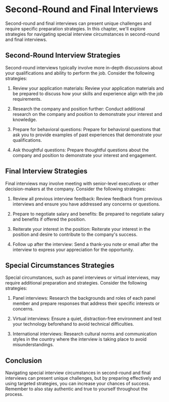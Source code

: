 Second-Round and Final Interviews
=========================================================================================

Second-round and final interviews can present unique challenges and require specific preparation strategies. In this chapter, we'll explore strategies for navigating special interview circumstances in second-round and final interviews.

Second-Round Interview Strategies
---------------------------------

Second-round interviews typically involve more in-depth discussions about your qualifications and ability to perform the job. Consider the following strategies:

1. Review your application materials: Review your application materials and be prepared to discuss how your skills and experience align with the job requirements.

2. Research the company and position further: Conduct additional research on the company and position to demonstrate your interest and knowledge.

3. Prepare for behavioral questions: Prepare for behavioral questions that ask you to provide examples of past experiences that demonstrate your qualifications.

4. Ask thoughtful questions: Prepare thoughtful questions about the company and position to demonstrate your interest and engagement.

Final Interview Strategies
--------------------------

Final interviews may involve meeting with senior-level executives or other decision-makers at the company. Consider the following strategies:

1. Review all previous interview feedback: Review feedback from previous interviews and ensure you have addressed any concerns or questions.

2. Prepare to negotiate salary and benefits: Be prepared to negotiate salary and benefits if offered the position.

3. Reiterate your interest in the position: Reiterate your interest in the position and desire to contribute to the company's success.

4. Follow up after the interview: Send a thank-you note or email after the interview to express your appreciation for the opportunity.

Special Circumstances Strategies
--------------------------------

Special circumstances, such as panel interviews or virtual interviews, may require additional preparation and strategies. Consider the following strategies:

1. Panel interviews: Research the backgrounds and roles of each panel member and prepare responses that address their specific interests or concerns.

2. Virtual interviews: Ensure a quiet, distraction-free environment and test your technology beforehand to avoid technical difficulties.

3. International interviews: Research cultural norms and communication styles in the country where the interview is taking place to avoid misunderstandings.

Conclusion
----------

Navigating special interview circumstances in second-round and final interviews can present unique challenges, but by preparing effectively and using targeted strategies, you can increase your chances of success. Remember to also stay authentic and true to yourself throughout the process.
